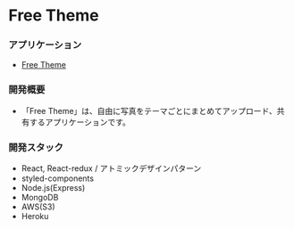 # Free Theme

### アプリケーション

- [Free Theme](https://free-theme.herokuapp.com/)

### 開発概要

- 「Free Theme」は、自由に写真をテーマごとにまとめてアップロード、共有するアプリケーションです。

### 開発スタック

- React, React-redux / アトミックデザインパターン
- styled-components
- Node.js(Express)
- MongoDB
- AWS(S3)
- Heroku
